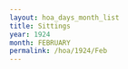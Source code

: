 ```yaml
---
layout: hoa_days_month_list
title: Sittings
year: 1924
month: FEBRUARY
permalink: /hoa/1924/Feb
---
```

